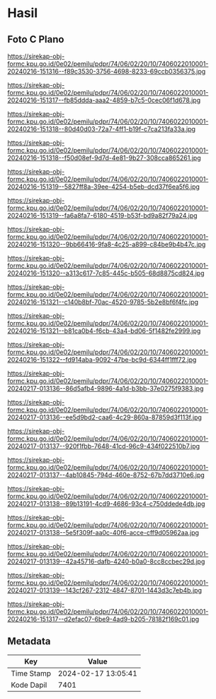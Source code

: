 # Hasil

## Foto C Plano

https://sirekap-obj-formc.kpu.go.id/0e02/pemilu/pdpr/74/06/02/20/10/7406022010001-20240216-151316--f89c3530-3756-4698-8233-69ccb0356375.jpg

https://sirekap-obj-formc.kpu.go.id/0e02/pemilu/pdpr/74/06/02/20/10/7406022010001-20240216-151317--fb85ddda-aaa2-4859-b7c5-0cec06f1d678.jpg

https://sirekap-obj-formc.kpu.go.id/0e02/pemilu/pdpr/74/06/02/20/10/7406022010001-20240216-151318--80d40d03-72a7-4ff1-b19f-c7ca213fa33a.jpg

https://sirekap-obj-formc.kpu.go.id/0e02/pemilu/pdpr/74/06/02/20/10/7406022010001-20240216-151318--f50d08ef-9d7d-4e81-9b27-308cca865261.jpg

https://sirekap-obj-formc.kpu.go.id/0e02/pemilu/pdpr/74/06/02/20/10/7406022010001-20240216-151319--5827ff8a-39ee-4254-b5eb-dcd37f6ea5f6.jpg

https://sirekap-obj-formc.kpu.go.id/0e02/pemilu/pdpr/74/06/02/20/10/7406022010001-20240216-151319--fa6a8fa7-6180-4519-b53f-bd9a82f79a24.jpg

https://sirekap-obj-formc.kpu.go.id/0e02/pemilu/pdpr/74/06/02/20/10/7406022010001-20240216-151320--9bb66416-9fa8-4c25-a899-c84be9b4b47c.jpg

https://sirekap-obj-formc.kpu.go.id/0e02/pemilu/pdpr/74/06/02/20/10/7406022010001-20240216-151320--a313c617-7c85-445c-b505-68d8875cd824.jpg

https://sirekap-obj-formc.kpu.go.id/0e02/pemilu/pdpr/74/06/02/20/10/7406022010001-20240216-151321--c140b8bf-70ac-4520-9785-5b2e8bf6f4fc.jpg

https://sirekap-obj-formc.kpu.go.id/0e02/pemilu/pdpr/74/06/02/20/10/7406022010001-20240216-151321--b81ca0b4-f6cb-43a4-bd06-5f1482fe2999.jpg

https://sirekap-obj-formc.kpu.go.id/0e02/pemilu/pdpr/74/06/02/20/10/7406022010001-20240216-151322--fd914aba-9092-47be-bc9d-6344ff1fff72.jpg

https://sirekap-obj-formc.kpu.go.id/0e02/pemilu/pdpr/74/06/02/20/10/7406022010001-20240217-013136--86d5afb4-9896-4a1d-b3bb-37e0275f9383.jpg

https://sirekap-obj-formc.kpu.go.id/0e02/pemilu/pdpr/74/06/02/20/10/7406022010001-20240217-013136--ee5d9bd2-caa6-4c29-860a-87859d3f113f.jpg

https://sirekap-obj-formc.kpu.go.id/0e02/pemilu/pdpr/74/06/02/20/10/7406022010001-20240217-013137--920f1fbb-7648-41cd-96c9-434f022510b7.jpg

https://sirekap-obj-formc.kpu.go.id/0e02/pemilu/pdpr/74/06/02/20/10/7406022010001-20240217-013137--4ab10845-794d-460e-8752-67b7dd3710e6.jpg

https://sirekap-obj-formc.kpu.go.id/0e02/pemilu/pdpr/74/06/02/20/10/7406022010001-20240217-013138--89b13191-4cd9-4686-93c4-c750ddede4db.jpg

https://sirekap-obj-formc.kpu.go.id/0e02/pemilu/pdpr/74/06/02/20/10/7406022010001-20240217-013138--5e5f309f-aa0c-40f6-acce-cff9d05962aa.jpg

https://sirekap-obj-formc.kpu.go.id/0e02/pemilu/pdpr/74/06/02/20/10/7406022010001-20240217-013139--42a45716-dafb-4240-b0a0-8cc8ccbec29d.jpg

https://sirekap-obj-formc.kpu.go.id/0e02/pemilu/pdpr/74/06/02/20/10/7406022010001-20240217-013139--143cf267-2312-4847-8701-1443d3c7eb4b.jpg

https://sirekap-obj-formc.kpu.go.id/0e02/pemilu/pdpr/74/06/02/20/10/7406022010001-20240216-151317--d2efac07-6be9-4ad9-b205-78182f169c01.jpg


## Metadata

| Key        | Value               |
| ---------- | ------------------- |
| Time Stamp | 2024-02-17 13:05:41 |
| Kode Dapil | 7401                |



